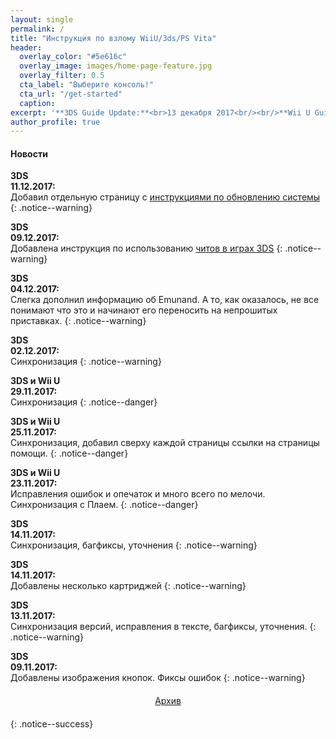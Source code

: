 ```yaml
---
layout: single
permalink: /
title: "Инструкция по взлому WiiU/3ds/PS Vita"
header:
  overlay_color: "#5e616c"
  overlay_image: images/home-page-feature.jpg
  overlay_filter: 0.5
  cta_label: "Выберите консоль!"
  cta_url: "/get-started"
  caption:
excerpt: '**3DS Guide Update:**<br>13 декабря 2017<br/><br/>**Wii U Guide Update:**<br>8 декабря 2017<br/>'
author_profile: true
---
```

#### <a name="news" />Новости
**3DS**<br>**11.12.2017:**<br>Добавил отдельную страницу с [инструкциями по обновлению системы](https://3ds.customfw.xyz/update-system)
{: .notice--warning}

**3DS**<br>**09.12.2017:**<br>Добавлена инструкция по использованию [читов в играх 3DS](https://3ds.customfw.xyz/cheats)
{: .notice--warning}

**3DS**<br>**04.12.2017:**<br>Слегка дополнил информацию об Emunand. А то, как оказалось, не все понимают что это и начинают его переносить на непрошитых приставках.
{: .notice--warning}

**3DS**<br>**02.12.2017:**<br>Синхронизация
{: .notice--warning}

**3DS и Wii U**<br>**29.11.2017:**<br>Синхронизация
{: .notice--danger}

**3DS и Wii U**<br>**25.11.2017:**<br>Синхронизация, добавил сверху каждой страницы ссылки на страницы помощи.
{: .notice--danger}

**3DS и Wii U**<br>**23.11.2017:**<br>Исправления ошибок и опечаток и много всего по мелочи. Синхронизация с Плаем.
{: .notice--danger}

**3DS**<br>**14.11.2017:**<br>Синхронизация, багфиксы, уточнения
{: .notice--warning}

**3DS**<br>**14.11.2017:**<br>Добавлены несколько картриджей
{: .notice--warning}

**3DS**<br>**13.11.2017:**<br>Синхронизация версий, исправления в тексте, багфиксы, уточнения.
{: .notice--warning}

**3DS**<br>**09.11.2017:**<br>Добавлены изображения кнопок. Фиксы ошибок
{: .notice--warning}

<center><a href="archive" style="margin:20px auto; text-align:center; display:block; width:200px;" class="btn btn--short">Архив</a></center>
{: .notice--success}
